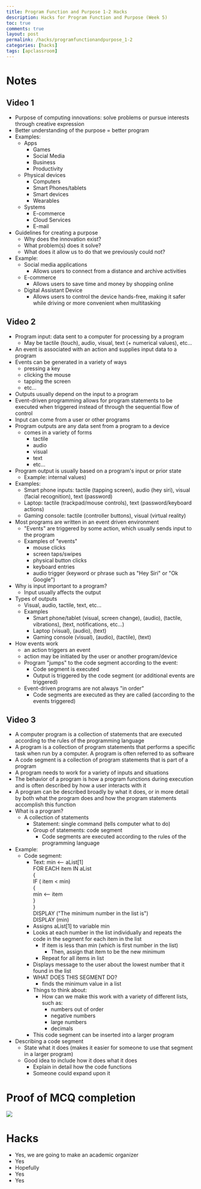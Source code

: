 ```yaml
---
title: Program Function and Purpose 1-2 Hacks
description: Hacks for Program Function and Purpose (Week 5) 
toc: true
comments: true
layout: post
permalink: /hacks/programfunctionandpurpose_1-2
categories: [hacks]
tags: [apclassroom]
---
```


# Notes
## Video 1

- Purpose of computing innovations: solve problems or pursue interests through creative expression
- Better understanding of the purpose = better program
- Examples:
    - Apps
        - Games
        - Social Media
        - Business
        - Productivity
    - Physical devices
        - Computers
        - Smart Phones/tablets
        - Smart devices
        - Wearables
    - Systems
        - E-commerce
        - Cloud Services
        - E-mail
- Guidelines for creating a purpose
    - Why does the innovation exist?
    - What problem(s) does it solve?
    - What does it allow us to do that we previously could not?
- Example:
    - Social media applications
        - Allows users to connect from a distance and archive activities
    - E-commerce
        - Allows users to save time and money by shopping online
    - Digital Assistant Device
        - Allows users to control the device hands-free, making it safer while driving or more convenient when multitasking

## Video 2

- Program input: data sent to a computer for processing by a program
    - May be tactile (touch), audio, visual, text (+ numerical values), etc...
- An event is associated with an action and supplies input data to a program
- Events can be generated in a variety of ways
    - pressing a key
    - clicking the mouse
    - tapping the screen
    - etc...
- Outputs usually depend on the input to a program
- Event-driven programming allows for program statements to be executed when triggered instead of through the sequential flow of control
- Input can come from a user or other programs
- Program outputs are any data sent from a program to a device
    - comes in a variety of forms
        - tactile
        - audio
        - visual
        - text
        - etc...
- Program output is usually based on a program's input or prior state
    - Example: internal values)
- Examples:
    - Smart phone inputs: tactile (tapping screen), audio (hey siri), visual (facial recognition), text (password)
    - Laptop: tactile (trackpad/mouse controls), text (password/keyboard actions)
    - Gaming console: tactile (controller buttons), visual (virtual reality)
- Most programs are written in an event driven environment
    - "Events" are triggered by some action, which usually sends input to the program
    - Examples of "events"
        - mouse clicks
        - screen taps/swipes
        - physical button clicks
        - keyboard entries
        - audio trigger (keyword or phrase such as "Hey Siri" or "Ok Google")
- Why is input important to a program?
    - Input usually affects the output
- Types of outputs
    - Visual, audio, tactile, text, etc...
    - Examples
        - Smart phone/tablet (visual, screen change), (audio), (tactile, vibrations), (text, notifications, etc...)
        - Laptop (visual), (audio), (text)
        - Gaming console (visual), (audio), (tactile), (text)
- How events work
    - an action triggers an event
    - action may be initiated by the user or another program/device
    - Program "jumps" to the code segment according to the event:
        - Code segment is executed
        - Output is triggered by the code segment (or additional events are triggered)
    - Event-driven programs are not always "in order"
        - Code segments are executed as they are called (according to the events triggered)

## Video 3

- A computer program is a collection of statements that are executed according to the rules of the programming language
- A program is a collection of program statements that performs a specific task when run by a computer. A program is often referred to as software
- A code segment is a collection of program statements that is part of a program
- A program needs to work for a variety of inputs and situations
- The behavior of a program is how a program functions during execution and is often described by how a user interacts with it
- A program can be described broadly by what it does, or in more detail by both what the program does and how the program statements accomplish this function
- What is a program?
    - A collection of statements
        - Statement: single command (tells computer what to do)
        - Group of statements: code segment
            - Code segments are executed according to the rules of the programming language
- Example:
    - Code segment:
        - Text:
        min <-- aList[1] <br>
        FOR EACH item IN aList <br>
        { <br>
            IF ( item < min) <br>
            { <br>
                min <-- item <br>
            } <br>
        } <br>
        DISPLAY ("The minimum number in the list is") <br>
        DISPLAY (min) <br>
        - Assigns aList[1] to variable min
        - Looks at each number in the list individually and repeats the code in the segment for each item in the list
            - If item is less than min (which is first number in the list)
                - Then, assign that item to be the new minimum
            - Repeat for all items in list
        - Displays message to the user about the lowest number that it found in the list
        - WHAT DOES THIS SEGMENT DO?
            - finds the minimum value in a list
        - Things to think about:
            - How can we make this work with a variety of different lists, such as:
                - numbers out of order
                - negative numbers
                - large numbers
                - decimals
        - This code segment can be inserted into a larger program
- Describing a code segment
    - State what it does (makes it easier for someone to use that segment in a larger program)
    - Good idea to include how it does what it does
        - Explain in detail how the code functions
        - Someone could expand upon it

# Proof of MCQ completion

![]({{site.baseurl}}/images/programfunctionandpurposeMCQ.jpg)

# Hacks
- Yes, we are going to make an academic organizer
- Yes
- Hopefully
- Yes
- Yes